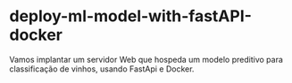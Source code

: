 # deploy-ml-model-with-fastAPI-docker
Vamos implantar um servidor Web que hospeda um modelo preditivo para classificação de vinhos, usando FastApi e Docker.
